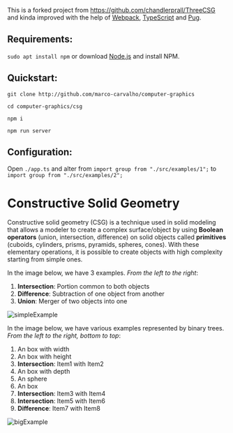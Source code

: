 [simpleExample]:https://i.imgur.com/1rLiDz1.png
[bigExample]:https://i.imgur.com/v2qAHTu.png

This is a forked project from https://github.com/chandlerprall/ThreeCSG and kinda improved with the help of [Webpack](https://webpack.js.org/), [TypeScript](https://www.typescriptlang.org/) and [Pug](https://pugjs.org/api/getting-started.html).

## Requirements:
`sudo apt install npm` or download [Node.js](https://nodejs.org/en/) and install NPM.

## Quickstart:
`git clone http://github.com/marco-carvalho/computer-graphics`

`cd computer-graphics/csg`

`npm i`

`npm run server`

## Configuration:

Open `./app.ts` and alter from `import group from "./src/examples/1";` to `import group from "./src/examples/2";`

# Constructive Solid Geometry
Constructive solid geometry (CSG) is a technique used in solid modeling that allows a modeler to create a complex surface/object by using **Boolean operators** (union, intersection, difference) on solid objects called **primitives** (cuboids, cylinders, prisms, pyramids, spheres, cones). With these elementary operations, it is possible to create objects with high complexity starting from simple ones.

In the image below, we have 3 examples.
*From the left to the right*:
1. **Intersection**: Portion common to both objects
2. **Difference**: Subtraction of one object from another
3. **Union**: Merger of two objects into one

![simpleExample]

In the image below, we have various examples represented by binary trees.
*From the left to the right, bottom to top*:
1. An box with width
2. An box with height
3. **Intersection**: Item1 with Item2
4. An box with depth
5. An sphere
6. An box
7. **Intersection**: Item3 with Item4
8. **Intersection**: Item5 with Item6
9. **Difference**: Item7 with Item8

![bigExample]
